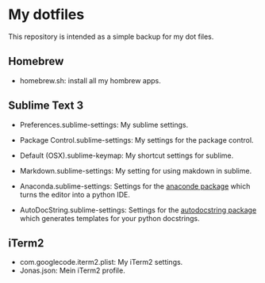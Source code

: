 # My dotfiles

This repository is intended as a simple backup for my dot files.

## Homebrew
* homebrew.sh: install all my hombrew apps.

## Sublime Text 3
* Preferences.sublime-settings: My sublime settings.
* Package Control.sublime-settings: My settings for the package control.
* Default (OSX).sublime-keymap: My shortcut settings for sublime.
* Markdown.sublime-settings: My setting for using makdown in sublime.


* Anaconda.sublime-settings: Settings for the [anaconde package](https://github.com/DamnWidget/anaconda) which turns the editor into a python IDE.
* AutoDocString.sublime-settings: Settings for the [autodocstring package](https://github.com/KristoforMaynard/SublimeAutoDocstring) which generates templates for your python docstrings.

## iTerm2
* com.googlecode.iterm2.plist: My iTerm2 settings.
* Jonas.json: Mein iTerm2 profile.